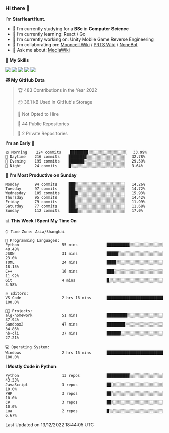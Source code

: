 ### Hi there 👋

I’m **StarHeartHunt**.

- 🏫 I’m currently studying for a **BSc** in **Computer Science**
- 🌱 I’m currently learning: React / Go
- 🔭 I’m currently working on: Unity Mobile Game Reverse Engineering
- 👯 I’m collaborating on: [Mooncell Wiki](https://fgo.wiki/) / [PRTS Wiki](http://prts.wiki/) / [NoneBot](https://github.com/nonebot)
- 💬 Ask me about: [MediaWiki](https://www.mediawiki.org)

🌟 **My Skills**

![](https://img.shields.io/badge/-Python-3e74a2?style=flat-square&logo=Python&logoColor=fff)
![](https://img.shields.io/badge/-Vue-4fc08d?style=flat-square&logo=vue.js&logoColor=fff)
![](https://img.shields.io/badge/-Node.js-339933?style=flat-square&logo=node.js&logoColor=fff)
![](https://img.shields.io/badge/-Linux-000000?style=flat-square&logo=Linux&logoColor=fff)
![](https://img.shields.io/badge/-Dotnet-512bd4?style=flat-square&logo=.net&logoColor=fff)

<!--START_SECTION:waka-->
**🐱 My GitHub Data** 

> 🏆 483 Contributions in the Year 2022
 > 
> 📦 36.1 kB Used in GitHub's Storage 
 > 
> 🚫 Not Opted to Hire
 > 
> 📜 44 Public Repositories 
 > 
> 🔑 2 Private Repositories  
 > 
**I'm an Early 🐤** 

```text
🌞 Morning    224 commits    ████████░░░░░░░░░░░░░░░░░   33.99% 
🌆 Daytime    216 commits    ████████░░░░░░░░░░░░░░░░░   32.78% 
🌃 Evening    195 commits    ███████░░░░░░░░░░░░░░░░░░   29.59% 
🌙 Night      24 commits     █░░░░░░░░░░░░░░░░░░░░░░░░   3.64%

```
📅 **I'm Most Productive on Sunday** 

```text
Monday       94 commits     ███░░░░░░░░░░░░░░░░░░░░░░   14.26% 
Tuesday      97 commits     ███░░░░░░░░░░░░░░░░░░░░░░   14.72% 
Wednesday    105 commits    ████░░░░░░░░░░░░░░░░░░░░░   15.93% 
Thursday     95 commits     ███░░░░░░░░░░░░░░░░░░░░░░   14.42% 
Friday       79 commits     ███░░░░░░░░░░░░░░░░░░░░░░   11.99% 
Saturday     77 commits     ███░░░░░░░░░░░░░░░░░░░░░░   11.68% 
Sunday       112 commits    ████░░░░░░░░░░░░░░░░░░░░░   17.0%

```


📊 **This Week I Spent My Time On** 

```text
⌚︎ Time Zone: Asia/Shanghai

💬 Programming Languages: 
Python                   55 mins             ██████████░░░░░░░░░░░░░░░   40.48% 
JSON                     31 mins             █████░░░░░░░░░░░░░░░░░░░░   23.0% 
TOML                     24 mins             ████░░░░░░░░░░░░░░░░░░░░░   18.15% 
C++                      16 mins             ███░░░░░░░░░░░░░░░░░░░░░░   11.92% 
Git                      4 mins              █░░░░░░░░░░░░░░░░░░░░░░░░   3.58%

🔥 Editors: 
VS Code                  2 hrs 16 mins       █████████████████████████   100.0%

🐱‍💻 Projects: 
alg-homework             51 mins             █████████░░░░░░░░░░░░░░░░   37.94% 
Sandbox2                 47 mins             ████████░░░░░░░░░░░░░░░░░   34.86% 
nb-cli                   37 mins             ██████░░░░░░░░░░░░░░░░░░░   27.21%

💻 Operating System: 
Windows                  2 hrs 16 mins       █████████████████████████   100.0%

```

**I Mostly Code in Python** 

```text
Python                   13 repos            ██████████░░░░░░░░░░░░░░░   43.33% 
JavaScript               3 repos             ██░░░░░░░░░░░░░░░░░░░░░░░   10.0% 
PHP                      3 repos             ██░░░░░░░░░░░░░░░░░░░░░░░   10.0% 
C#                       3 repos             ██░░░░░░░░░░░░░░░░░░░░░░░   10.0% 
Lua                      2 repos             █░░░░░░░░░░░░░░░░░░░░░░░░   6.67%

```



 Last Updated on 13/12/2022 18:44:05 UTC
<!--END_SECTION:waka-->
